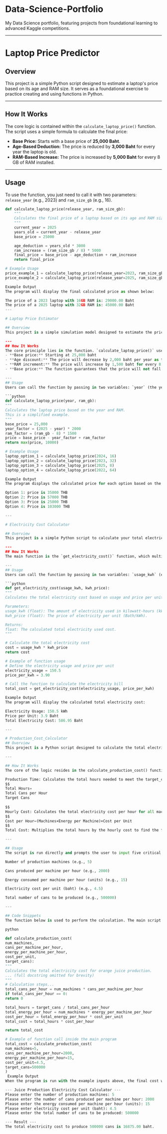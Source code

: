 # Data-Science-Portfolio
My Data Science portfolio, featuring projects from foundational learning to advanced Kaggle competitions.

---

# Laptop Price Predictor

## Overview
This project is a simple Python script designed to estimate a laptop's price based on its age and RAM size. It serves as a foundational exercise to practice creating and using functions in Python.

---

## How It Works
The core logic is contained within the `calculate_laptop_price()` function. The script uses a simple formula to calculate the final price:
- **Base Price:** Starts with a base price of **25,000 Baht**.
- **Age-Based Deduction:** The price is reduced by **3,000 Baht** for every year the laptop is old.
- **RAM-Based Increase:** The price is increased by **5,000 Baht** for every 8 GB of RAM installed.

---

## Usage
To use the function, you just need to call it with two parameters: `release_year` (e.g., 2023) and `ram_size_gb` (e.g., 16).

```python
def calculate_laptop_price(release_year, ram_size_gb):
    """
    Calculates the final price of a laptop based on its age and RAM size.
    """
    current_year = 2025
    years_old = current_year - release_year
    base_price = 25000

    age_deduction = years_old * 3000
    ram_increase = (ram_size_gb / 8) * 5000
    final_price = base_price - age_deduction + ram_increase
    return final_price

# Example Usage
price_example_1 = calculate_laptop_price(release_year=2023, ram_size_gb=16)
price_example_2 = calculate_laptop_price(release_year=2025, ram_size_gb=32)

Example Output
The program will display the final calculated price as shown below:

The price of a 2023 laptop with 16GB RAM is: 29000.00 Baht
The price of a 2025 laptop with 32GB RAM is: 45000.00 Baht
---

# Laptop Price Estimator

## Overview
This project is a simple simulation model designed to estimate the price of a laptop using two main factors: the age of the laptop and the amount of RAM. It's a great way to practice using functions and conditional logic in Python.

---
## How It Works
The core principle lies in the function. `calculate_laptop_price()` uses a formula to calculate the price based on these factors:
- **Base price:** Starting at 25,000 baht
- **Age discount:** The price will decrease by 2,000 baht per year as the laptop ages.
- **RAM increment:** The price will increase by 1,500 baht for every 8 GB of RAM added above the base 8 GB.
- **Base price:** The function guarantees that the price will not fall below 10,000 baht, even for very old laptops.

---
## Usage
Users can call the function by passing in two variables: `year` (the year of release, e.g., 2024) and `ram_gb` (the amount of RAM in GB, e.g., 16).

```python
def calculate_laptop_price(year, ram_gb):
"""
Calculates the laptop price based on the year and RAM.
This is a simplified example.
"""
base_price = 25,000 
year_factor = (2025 - year) * 2000 
ram_factor = (ram_gb - 8) * 1500 
price = base_price - year_factor + ram_factor 
return max(price, 10000)

# Example Usage
laptop_option_1 = calculate_laptop_price(2024, 16)
laptop_option_2 = calculate_laptop_price(2023, 32)
laptop_option_3 = calculate_laptop_price(2025, 8)
laptop_option_4 = calculate_laptop_price(2022, 64)

Example Output
The program displays the calculated price for each option based on the provided code:

Option 1: price is 35000 THB
Option 2: Price is 57000 THB
Option 3: Price is 25000 THB
Option 4: Price is 103000 THB

---

# Electricity Cost Calculator

## Overview
This project is a simple Python script to calculate your total electricity cost based on your electricity usage and unit price. It's a great way to practice using Python functions and variables.

---
## How It Works
The main function is the `get_electricity_cost()` function, which multiplies electricity usage by unit price to obtain the total electricity cost.

---
## Usage
Users can call the function by passing in two variables: `usage_kwh` (electricity usage in kilowatt-hours) and `kwh_price` (unit price in baht).

```python
def get_electricity_cost(usage_kwh, kwh_price): 
""" 
Calculates the total electricity cost based on usage and price per unit. 

Parameters: 
usage_kwh (float): The amount of electricity used in kilowatt-hours (kWh). 
kwh_price (float): The price of electricity per unit (Bath/kWh). 

Returns: 
float: The calculated total electricity used cost. 
""" 

# Calculate the total electricity cost 
cost = usage_kwh * kwh_price 
return cost

# Example of function usage
# Define the electricity usage and price per unit
electricity_usage = 150.5
price_per_kwh = 3.90

# Call the function to calculate the electricity bill
total_cost = get_electricity_cost(electricity_usage, price_per_kwh)

Example Output
The program will display the calculated total electricity cost:

Electricity Usage: 150.5 kWh
Price per Unit: 3.9 Baht
Total Electricity Cost: 586.95 Baht

---

# Production_Cost_Calculator
## Overview
This project is a Python script designed to calculate the total electricity cost required to produce a specific target quantity of product (e.g., orange juice cans). It serves as a practical example for modeling industrial production costs and handling user inputs in Python.

---

## How It Works
The core of the logic resides in the calculate_production_cost() function. The calculation proceeds in three main steps:

Production Time: Calculates the total hours needed to meet the target_cans based on the number of machines and their individual production rate.
$$
Total Hours=
Total Cans per Hour
Target Cans
​
$$
Hourly Cost: Calculates the total electricity cost per hour for all machines combined.
$$
Cost per Hour=(Machines×Energy per Machine)×Cost per Unit
$$
Total Cost: Multiplies the total hours by the hourly cost to find the final electricity expenses.

---

## Usage
The script is run directly and prompts the user to input five critical variables:

Number of production machines (e.g., 5)

Cans produced per machine per hour (e.g., 2000)

Energy consumed per machine per hour (units) (e.g., 15)

Electricity cost per unit (baht) (e.g., 4.5)

Total number of cans to be produced (e.g., 500000)

---

## Code Snippets
The function below is used to perform the calculation. The main script calls this function after collecting user input.

python

def calculate_production_cost( 
num_machines, 
cans_per_machine_per_hour, 
energy_per_machine_per_hour, 
cost_per_unit, 
target_cans): 
""" 
Calculates the total electricity cost for orange juice production. 
... (full docstring omitted for brevity) 
""" 
# Calculation steps... 
total_cans_per_hour = num_machines * cans_per_machine_per_hour 
if total_cans_per_hour == 0: 
return 0 

total_hours = target_cans / total_cans_per_hour 
total_energy_per_hour = num_machines * energy_per_machine_per_hour 
cost_per_hour = total_energy_per_hour * cost_per_unit 
total_cost = total_hours * cost_per_hour 

return total_cost

# Example of function call inside the main program
total_cost = calculate_production_cost( 
num_machines=5, 
cans_per_machine_per_hour=2000, 
energy_per_machine_per_hour=15, 
cost_per_unit=4.5, 
target_cans=500000
)
 Example Output
When the program is run with the example inputs above, the final cost will be displayed:

--- Juice Production Electricity Cost Calculator ---
Please enter the number of production machines: 5
Please enter the number of cans produced per machine per hour: 2000
Please enter the energy consumed per machine per hour (units): 15
Please enter electricity cost per unit (baht): 4.5
Please enter the total number of cans to be produced: 500000

--- Result ---
The total electricity cost to produce 500000 cans is 16875.00 baht.
